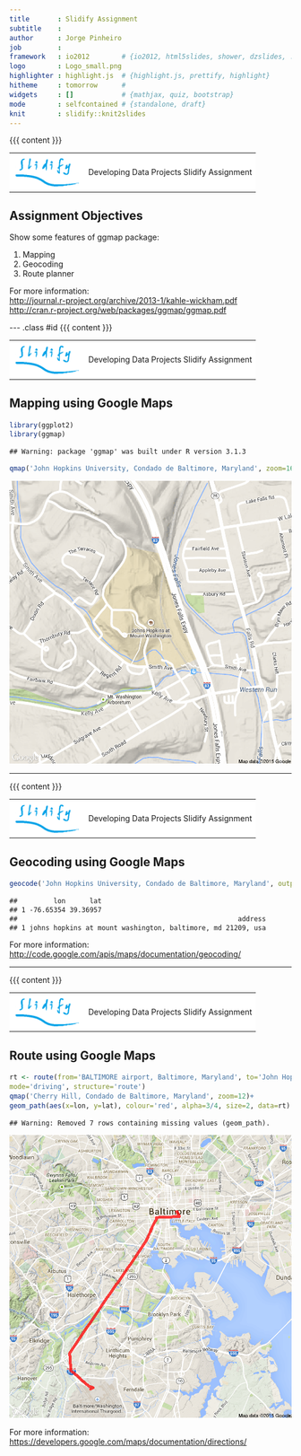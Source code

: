 ```yaml
---
title       : Slidify Assignment
subtitle    : 
author      : Jorge Pinheiro
job         : 
framework   : io2012        # {io2012, html5slides, shower, dzslides, ...}
logo        : Logo_small.png
highlighter : highlight.js  # {highlight.js, prettify, highlight}
hitheme     : tomorrow      # 
widgets     : []            # {mathjax, quiz, bootstrap}
mode        : selfcontained # {standalone, draft}
knit        : slidify::knit2slides
---
```


{{{ content }}}
<footer class = 'logo_small'>
  <table><tr style="background-color:#FFFFFF"><td><img src = './assets/img/Logo_small.png' width="120" height="60"></img></td><td style="vertical-align:middle"><p align="left">Developing Data Projects Slidify Assignment</p></td></tr></table>
</footer>

## Assignment Objectives

Show some features of ggmap package:  
  
1. Mapping
2. Geocoding
3. Route planner
  
For more information:  
http://journal.r-project.org/archive/2013-1/kahle-wickham.pdf  
http://cran.r-project.org/web/packages/ggmap/ggmap.pdf  

--- .class #id
{{{ content }}}
<footer class = 'logo_small'>
  <table><tr style="background-color:#FFFFFF"><td><img src = './assets/img/Logo_small.png' width="120" height="60"></img></td><td style="vertical-align:middle"><p align="left">Developing Data Projects Slidify Assignment</p></td></tr></table>
</footer>

## Mapping using Google Maps

```r
library(ggplot2)
library(ggmap)
```

```
## Warning: package 'ggmap' was built under R version 3.1.3
```

```r
qmap('John Hopkins University, Condado de Baltimore, Maryland', zoom=16)
```

![plot of chunk unnamed-chunk-1](assets/fig/unnamed-chunk-1-1.png) 

---
{{{ content }}}
<footer class = 'logo_small'>
  <table><tr style="background-color:#FFFFFF"><td><img src = './assets/img/Logo_small.png' width="120" height="60"></img></td><td style="vertical-align:middle"><p align="left">Developing Data Projects Slidify Assignment</p></td></tr></table>
</footer>

## Geocoding using Google Maps

```r
geocode('John Hopkins University, Condado de Baltimore, Maryland', output="latlona")
```

```
##         lon      lat
## 1 -76.65354 39.36957
##                                                       address
## 1 johns hopkins at mount washington, baltimore, md 21209, usa
```
  
For more information:  
http://code.google.com/apis/maps/documentation/geocoding/

---
{{{ content }}}
<footer class = 'logo_small'>
  <table><tr style="background-color:#FFFFFF"><td><img src = './assets/img/Logo_small.png' width="120" height="60"></img></td><td style="vertical-align:middle"><p align="left">Developing Data Projects Slidify Assignment</p></td></tr></table>
</footer>

## Route using Google Maps

```r
rt <- route(from='BALTIMORE airport, Baltimore, Maryland', to='John Hopkins University, Condado de Baltimore, Maryland', 
mode='driving', structure='route')  
qmap('Cherry Hill, Condado de Baltimore, Maryland', zoom=12)+
geom_path(aes(x=lon, y=lat), colour='red', alpha=3/4, size=2, data=rt)
```

```
## Warning: Removed 7 rows containing missing values (geom_path).
```

![plot of chunk unnamed-chunk-3](assets/fig/unnamed-chunk-3-1.png) 
  
For more information:  
https://developers.google.com/maps/documentation/directions/





